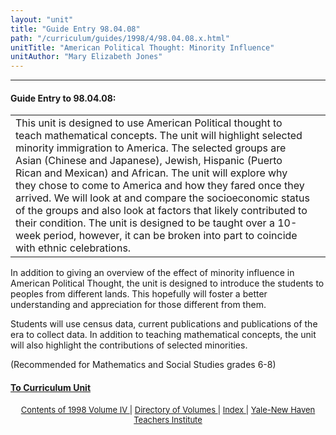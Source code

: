```yaml
---
layout: "unit"
title: "Guide Entry 98.04.08"
path: "/curriculum/guides/1998/4/98.04.08.x.html"
unitTitle: "American Political Thought: Minority Influence"
unitAuthor: "Mary Elizabeth Jones"
---
```

<body>
 <p>
 </p>
 <hr/>
 <h4>
  Guide Entry to 98.04.08:
 </h4>
 <table border="0">
  <tr>
   <td>
    This unit is designed to use American Political thought to teach mathematical concepts.  The unit will highlight selected minority immigration to America.  The selected groups are Asian (Chinese and Japanese), Jewish, Hispanic (Puerto Rican and Mexican) and African.  The unit will explore why they chose to come to America and how they fared once they arrived.  We will look at and compare the socioeconomic status of the groups and also look at factors that likely contributed to their condition.  The unit is designed to be taught over a 10-week period, however, it can be broken into part to coincide with ethnic celebrations.
   </td>
   <td>
   </td>
  </tr>
 </table>
 In addition to giving an overview of the effect of minority influence in American Political Thought, the unit is designed to introduce the students to peoples from different lands.  This hopefully will foster a better understanding and appreciation for those different from them.
 <p>
  Students will use census data, current publications and publications of the era to collect data.  In addition to teaching mathematical concepts, the unit will also highlight the contributions of selected minorities.
 </p>
 <p>
  (Recommended for Mathematics and Social Studies grades 6-8)
 </p>
 <p>
 </p>
 <p>
 </p>
 <h4>
  <a href="../../../units/1998/4/98.04.08.x.html">
   To Curriculum Unit
  </a>
 </h4>
 <center>
  <font size="-1">
   <a href="../../../units/1998/4/">
    Contents of 1998 Volume IV
   </a>
   |
   <a href="../../../units/">
    Directory of Volumes
   </a>
   |
   <a href="../../../indexes/">
    Index
   </a>
   |
   <a href="../../../../">
    Yale-New Haven Teachers Institute
   </a>
  </font>
 </center>
</body>
